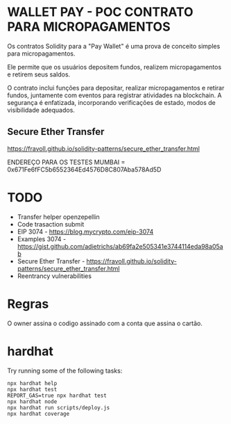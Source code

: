 # WALLET PAY - POC CONTRATO PARA MICROPAGAMENTOS

Os contratos Solidity para a "Pay Wallet" é uma prova de conceito simples para micropagamentos.

Ele permite que os usuários depositem fundos, realizem micropagamentos e retirem seus saldos.

O contrato inclui funções para depositar, realizar micropagamentos e retirar fundos, juntamente com eventos para registrar atividades na blockchain. A segurança é enfatizada, incorporando verificações de estado, modos de visibilidade adequados. 



## Secure Ether Transfer
<https://fravoll.github.io/solidity-patterns/secure_ether_transfer.html>

ENDEREÇO PARA OS TESTES MUMBAI = 0x671Fe6fFC5b6552364Ed4576D8C807Aba578Ad5D

# TODO

- Transfer helper openzepellin
- Code trasaction submit
- EIP 3074 - <https://blog.mycrypto.com/eip-3074>
- Examples 3074 - <https://gist.github.com/adietrichs/ab69fa2e505341e3744114eda98a05ab>
- Secure Ether Transfer - <https://fravoll.github.io/solidity-patterns/secure_ether_transfer.html>
- Reentrancy vulnerabilities

# Regras

O owner assina o codigo assinado  com a conta que assina o cartão.

# hardhat

Try running some of the following tasks:

```shell
npx hardhat help
npx hardhat test
REPORT_GAS=true npx hardhat test
npx hardhat node
npx hardhat run scripts/deploy.js
npx hardhat coverage
```
